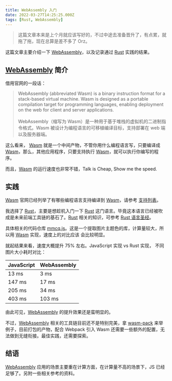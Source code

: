 ```yaml
---
title: WebAssembly 入门
date: 2022-03-27T14:25:25.000Z
tags: [Rust, WebAssembly]
---
```


> 这篇文章本来是上个月就应该写好的，不过中途去准备晋升了，有点累，就拖了拖，现在总算是差不多了 Orz。

这篇文章主要介绍一下 [WebAssembly]，以及记录通过 [Rust] 实践的结果。

<!-- more -->

## [WebAssembly] 简介

借用官网的一段话：

> WebAssembly (abbreviated Wasm) is a binary instruction format for a stack-based virtual machine. Wasm is designed as a portable compilation target for programming languages, enabling deployment on the web for client and server applications.
> <br><br>
> WebAssembly（缩写为 Wasm）是一种用于基于堆栈的虚拟机的二进制指令格式。Wasm 被设计为编程语言的可移植编译目标，支持部署在 web 端以及服务器端。

这么看来， [Wasm] 就是一个中间产物，不管你用什么编程语言写，只要编译成 [Wasm]，那么，其他应用程序，只要支持执行 [Wasm]，就可以执行你编写的程序。

而且，[Wasm] 的运行速度也非常不错，Talk is Cheap, Show me the speed.

## 实践

[Wasm] 官网已经列举了有哪些编程语言支持编译到 [Wasm]，请参考 [支持列表](https://webassembly.org/getting-started/developers-guide/)。

我选择了 [Rust]，主要是想趁机入门一下 [Rust] 这门语言。毕竟这本语言已经被吹成是未来前端工具链的基石了。[Rust] 相关的知识，可参考 [Rust 语言圣经](https://github.com/sunface/rust-course)。

具体相关的代码仓库 [mmcq.js]。这是一个提取图片主题色的库，计算量较大，所以用 [Wasm] 实现，速度上的对比应该
会比较明显。

就起结果来看，速度大概提升 75% 左右。JavaScript 实现 vs Rust 实现， 不同图片大小耗时对比：

| JavaScript | WebAssembly |
| ---------- | ----------- |
| 13 ms      | 3 ms        |
| 147 ms     | 17 ms       |
| 205 ms     | 34 ms       |
| 403 ms     | 103 ms      |

由此可见，[WebAssembly] 的提升效果还是蛮明显的。

不过，[WebAssembly] 相关的工具链目前还不是特别完美，拿 [wasm-pack] 来举例子，目前打包的产物，配合 Webpack 引入 Wasm 还需要一些额外的配置，无法做到无缝衔接。最佳实践，还需要探索。

## 结语

[WebAssembly] 应用的场景主要重在计算方面，在计算量不高的场景下，JS 已经足够了。另附一些相关参考的资料。

[wasm-pack]: https://github.com/rustwasm/wasm-pack
[webassembly]: https://webassembly.org/
[wasm]: https://webassembly.org/
[rust]: https://www.rust-lang.org/
[mmcq.js]: https://github.com/0x-jerry/mmcq.js
